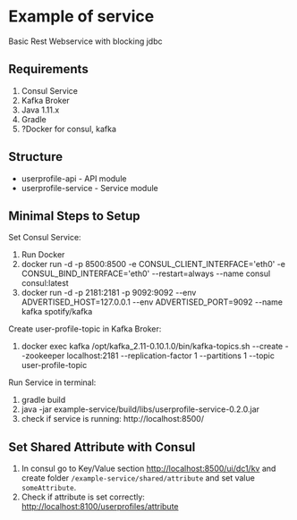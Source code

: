 # Example of service
Basic Rest Webservice with blocking jdbc 

## Requirements
1. Consul Service
2. Kafka Broker
3. Java 1.11.x
4. Gradle
5. ?Docker for consul, kafka

## Structure
- userprofile-api - API module
- userprofile-service - Service module

## Minimal Steps to Setup
Set Consul Service:
1. Run Docker
2. docker run -d -p 8500:8500 -e CONSUL_CLIENT_INTERFACE='eth0' -e CONSUL_BIND_INTERFACE='eth0' --restart=always --name consul consul:latest
4. docker run -d -p 2181:2181 -p 9092:9092 --env ADVERTISED_HOST=127.0.0.1 --env ADVERTISED_PORT=9092 --name kafka spotify/kafka

Create user-profile-topic in Kafka Broker: 
1. docker exec kafka /opt/kafka_2.11-0.10.1.0/bin/kafka-topics.sh --create --zookeeper localhost:2181 --replication-factor 1 --partitions 1 --topic user-profile-topic

Run Service in terminal:
1. gradle build
2. java -jar example-service/build/libs/userprofile-service-0.2.0.jar
3. check if service is running: http://localhost:8500/

## Set Shared Attribute with Consul
1. In consul go to Key/Value section [http://localhost:8500/ui/dc1/kv](http://localhost:8500/ui/dc1/kv)
and create folder `/example-service/shared/attribute` and set value `someAttribute`.
2. Check if attribute is set correctly: [http://localhost:8100/userprofiles/attribute](http://localhost:8100/userprofiles/attribute)
